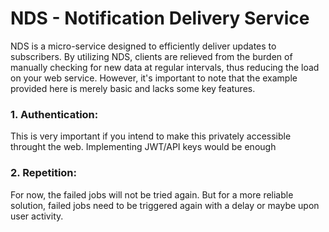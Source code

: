 # NDS - Notification Delivery Service

NDS is a micro-service designed to efficiently deliver updates to subscribers.
By utilizing NDS, clients are relieved from the burden of manually checking for new data at regular intervals, thus reducing the load on your web service. However, it's important to note that the example provided here is merely basic and lacks some key features.

### 1. Authentication:
This is very important if you intend to make this privately accessible throught the web. Implementing JWT/API keys would be enough

### 2. Repetition:
For now, the failed jobs will not be tried again. But for a more reliable solution, failed jobs need to be triggered again with a delay or maybe upon user activity.
